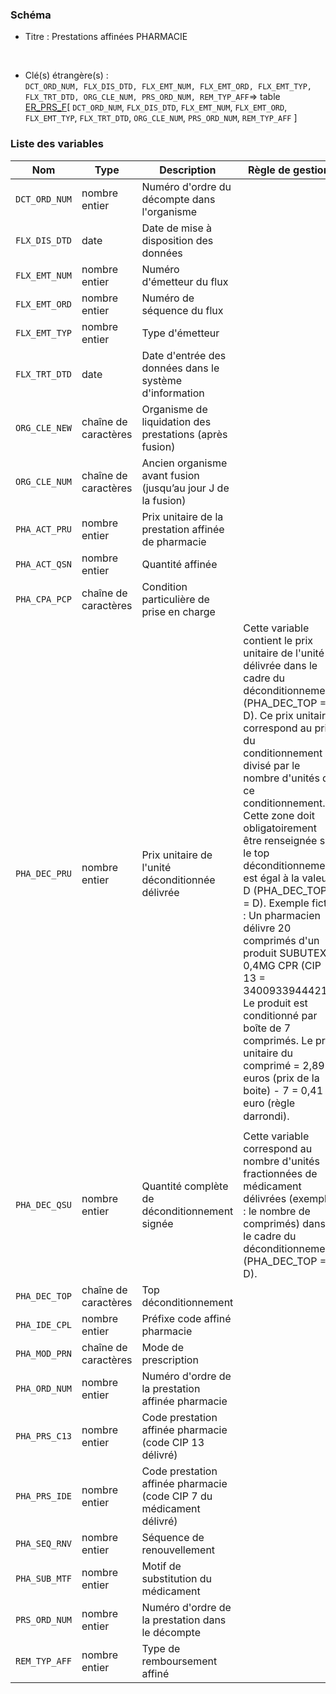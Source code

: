 ### Schéma


- Titre : Prestations affinées PHARMACIE
<br />



- Clé(s) étrangère(s) : <br />
`DCT_ORD_NUM, FLX_DIS_DTD, FLX_EMT_NUM, FLX_EMT_ORD, FLX_EMT_TYP, FLX_TRT_DTD, ORG_CLE_NUM, PRS_ORD_NUM, REM_TYP_AFF`=> table [ER_PRS_F](/tables/ER_PRS_F)[ `DCT_ORD_NUM`, `FLX_DIS_DTD`, `FLX_EMT_NUM`, `FLX_EMT_ORD`, `FLX_EMT_TYP`, `FLX_TRT_DTD`, `ORG_CLE_NUM`, `PRS_ORD_NUM`, `REM_TYP_AFF` ]<br />

 
### Liste des variables

Nom | Type | Description | Règle de gestion
-|-|-|-
`DCT_ORD_NUM`| nombre entier |Numéro d'ordre du décompte dans l'organisme||
`FLX_DIS_DTD`| date |Date de mise à disposition des données||
`FLX_EMT_NUM`| nombre entier |Numéro d'émetteur du flux||
`FLX_EMT_ORD`| nombre entier |Numéro de séquence du flux||
`FLX_EMT_TYP`| nombre entier |Type d'émetteur||
`FLX_TRT_DTD`| date |Date d'entrée des données dans le système d'information||
`ORG_CLE_NEW`| chaîne de caractères |Organisme de liquidation des prestations (après fusion)||
`ORG_CLE_NUM`| chaîne de caractères |Ancien organisme avant fusion (jusqu’au jour J de la fusion)||
`PHA_ACT_PRU`| nombre entier |Prix unitaire de la prestation affinée de pharmacie||
`PHA_ACT_QSN`| nombre entier |Quantité affinée||
`PHA_CPA_PCP`| chaîne de caractères |Condition particulière de prise en charge ||
`PHA_DEC_PRU`| nombre entier |Prix unitaire de l'unité déconditionnée délivrée |Cette variable contient le prix unitaire de l'unité délivrée dans le cadre du déconditionnement (PHA_DEC_TOP = D). Ce prix unitaire correspond au prix du conditionnement divisé par le nombre d'unités de ce conditionnement. Cette zone doit obligatoirement être renseignée si le top déconditionnement est égal à la valeur D (PHA_DEC_TOP = D).  Exemple fictif :  Un pharmacien délivre 20 comprimés d'un produit SUBUTEX 0,4MG CPR (CIP 13 = 3400933944421). Le produit est conditionné par boîte de 7 comprimés. Le prix unitaire du comprimé = 2,89 euros (prix de la boite) - 7 = 0,41 euro (règle darrondi).|
`PHA_DEC_QSU`| nombre entier |Quantité complète de déconditionnement signée|Cette variable correspond au nombre d'unités fractionnées de médicament délivrées (exemple : le nombre de comprimés) dans le cadre du déconditionnement (PHA_DEC_TOP = D).|
`PHA_DEC_TOP`| chaîne de caractères |Top déconditionnement||
`PHA_IDE_CPL`| nombre entier |Préfixe code affiné pharmacie||
`PHA_MOD_PRN`| chaîne de caractères |Mode de prescription||
`PHA_ORD_NUM`| nombre entier |Numéro d'ordre de la prestation affinée pharmacie||
`PHA_PRS_C13`| nombre entier |Code prestation affinée pharmacie (code CIP 13 délivré)||
`PHA_PRS_IDE`| nombre entier |Code prestation affinée pharmacie (code CIP 7 du médicament délivré)||
`PHA_SEQ_RNV`| nombre entier |Séquence de renouvellement||
`PHA_SUB_MTF`| nombre entier |Motif de substitution du médicament||
`PRS_ORD_NUM`| nombre entier |Numéro d'ordre de la prestation dans le décompte||
`REM_TYP_AFF`| nombre entier |Type de remboursement affiné||